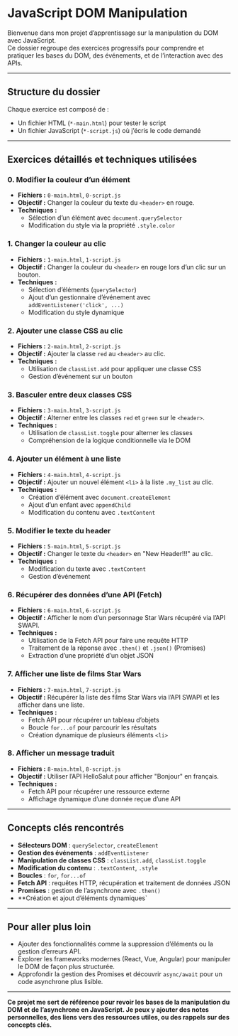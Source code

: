 # JavaScript DOM Manipulation

Bienvenue dans mon projet d’apprentissage sur la manipulation du DOM avec JavaScript.  
Ce dossier regroupe des exercices progressifs pour comprendre et pratiquer les bases du DOM, des événements, et de l’interaction avec des APIs.

---

## Structure du dossier

Chaque exercice est composé de :
- Un fichier HTML (`*-main.html`) pour tester le script
- Un fichier JavaScript (`*-script.js`) où j’écris le code demandé

---

## Exercices détaillés et techniques utilisées

### 0. Modifier la couleur d’un élément
- **Fichiers :** `0-main.html`, `0-script.js`
- **Objectif :** Changer la couleur du texte du `<header>` en rouge.
- **Techniques :**
  - Sélection d’un élément avec `document.querySelector`
  - Modification du style via la propriété `.style.color`

### 1. Changer la couleur au clic
- **Fichiers :** `1-main.html`, `1-script.js`
- **Objectif :** Changer la couleur du `<header>` en rouge lors d’un clic sur un bouton.
- **Techniques :**
  - Sélection d’éléments (`querySelector`)
  - Ajout d’un gestionnaire d’événement avec `addEventListener('click', ...)`
  - Modification du style dynamique

### 2. Ajouter une classe CSS au clic
- **Fichiers :** `2-main.html`, `2-script.js`
- **Objectif :** Ajouter la classe `red` au `<header>` au clic.
- **Techniques :**
  - Utilisation de `classList.add` pour appliquer une classe CSS
  - Gestion d’événement sur un bouton

### 3. Basculer entre deux classes CSS
- **Fichiers :** `3-main.html`, `3-script.js`
- **Objectif :** Alterner entre les classes `red` et `green` sur le `<header>`.
- **Techniques :**
  - Utilisation de `classList.toggle` pour alterner les classes
  - Compréhension de la logique conditionnelle via le DOM

### 4. Ajouter un élément à une liste
- **Fichiers :** `4-main.html`, `4-script.js`
- **Objectif :** Ajouter un nouvel élément `<li>` à la liste `.my_list` au clic.
- **Techniques :**
  - Création d’élément avec `document.createElement`
  - Ajout d’un enfant avec `appendChild`
  - Modification du contenu avec `.textContent`

### 5. Modifier le texte du header
- **Fichiers :** `5-main.html`, `5-script.js`
- **Objectif :** Changer le texte du `<header>` en "New Header!!!" au clic.
- **Techniques :**
  - Modification du texte avec `.textContent`
  - Gestion d’événement

### 6. Récupérer des données d’une API (Fetch)
- **Fichiers :** `6-main.html`, `6-script.js`
- **Objectif :** Afficher le nom d’un personnage Star Wars récupéré via l’API SWAPI.
- **Techniques :**
  - Utilisation de la Fetch API pour faire une requête HTTP
  - Traitement de la réponse avec `.then()` et `.json()` (Promises)
  - Extraction d’une propriété d’un objet JSON

### 7. Afficher une liste de films Star Wars
- **Fichiers :** `7-main.html`, `7-script.js`
- **Objectif :** Récupérer la liste des films Star Wars via l’API SWAPI et les afficher dans une liste.
- **Techniques :**
  - Fetch API pour récupérer un tableau d’objets
  - Boucle `for...of` pour parcourir les résultats
  - Création dynamique de plusieurs éléments `<li>`

### 8. Afficher un message traduit
- **Fichiers :** `8-main.html`, `8-script.js`
- **Objectif :** Utiliser l’API HelloSalut pour afficher "Bonjour" en français.
- **Techniques :**
  - Fetch API pour récupérer une ressource externe
  - Affichage dynamique d’une donnée reçue d’une API

---

## Concepts clés rencontrés

- **Sélecteurs DOM** : `querySelector`, `createElement`
- **Gestion des événements** : `addEventListener`
- **Manipulation de classes CSS** : `classList.add`, `classList.toggle`
- **Modification du contenu** : `.textContent`, `.style`
- **Boucles** : `for`, `for...of`
- **Fetch API** : requêtes HTTP, récupération et traitement de données JSON
- **Promises** : gestion de l’asynchrone avec `.then()`
- **Création et ajout d’éléments dynamiques`

---

## Pour aller plus loin

- Ajouter des fonctionnalités comme la suppression d’éléments ou la gestion d’erreurs API.
- Explorer les frameworks modernes (React, Vue, Angular) pour manipuler le DOM de façon plus structurée.
- Approfondir la gestion des Promises et découvrir `async/await` pour un code asynchrone plus lisible.

---

**Ce projet me sert de référence pour revoir les bases de la manipulation du DOM et de l’asynchrone en JavaScript. Je peux y ajouter des notes personnelles, des liens vers des ressources utiles, ou des rappels sur des concepts clés.**
